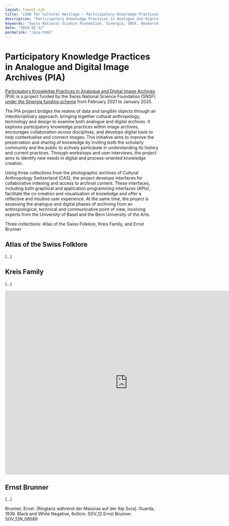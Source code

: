 ```yaml
---
layout: layout.njk
title: "LOUD for Cultural Heritage – Participatory Knowledge Practices in Analogue and Digital Image Archives (PIA)"
description: "Participatory Knowledge Practices in Analogue and Digital Image Archives (PIA) is a project funded by the Swiss National Science Foundation (SNSF) under the Sinergia funding scheme from February 2021 to January 2025."
keywords: "Swiss National Science Foundation, Sinergia, SNSF, Research Project, Citizen Science, Participation, Accessibility, Heterogneity, Materiality, Interoperability, Affinities, Artificial Intelligence, Bias Management, Institute for Cultural Anthropology and European Ethnology, Digital Humanities Lab, Bern University of the Arts"
date: "2024-02-12"
permalink: "/pia.html"
---
```


# Participatory Knowledge Practices in Analogue and Digital Image Archives (PIA)

[Participatory Knowledge Practices in Analogue and Digital Image Archives](https://about.participatory-archives.ch) (PIA) is a project funded by the Swiss National Science Foundation (SNSF) [under the Sinergia funding scheme](https://data.snf.ch/grants/grant/193788) from February 2021 to January 2025.

The PIA project bridges the realms of data and tangible objects through an interdisciplinary approach, bringing together cultural anthropology, technology and design to examine both analogue and digital archives. It explores participatory knowledge practices within image archives, encourages collaboration across disciplines, and develops digital tools to help contextualise and connect images. This initiative aims to improve the preservation and sharing of knowledge by inviting both the scholarly community and the public to actively participate in understanding its history and current practices. Through workshops and user interviews, the project aims to identify new needs in digital and process-oriented knowledge creation.

Using three collections from the photographic archives of Cultural Anthropology Switzerland (CAS), the project develops interfaces for collaborative indexing and access to archival content. These interfaces, including both graphical and application programming interfaces (APIs), facilitate the co-creation and visualisation of knowledge and offer a reflective and intuitive user experience. At the same time, the project is assessing the analogue and digital phases of archiving from an anthropological, technical and communicative point of view, involving experts from the University of Basel and the Bern University of the Arts.

Three collections: Atlas of the Swiss Folklore, Kreis Family, and Ernst Brunner

## Atlas of the Swiss Folklore

(...)

## Kreis Family

(...)



<div class="container">
    <iframe src="https://projectmirador.org/embed/?iiif-content=https://julsraemy.ch/hostiiing/manifests/SGV_10A_00050_layers.json" width="800" height="600" marginwidth="0" marginheight="0" frameborder="0" scrolling="no" id="frame" allowfullscreen="">You need an iFrame capable browser to view this.</iframe>
</div>


## Ernst Brunner

(...)

<div id="map" alt="Brunner, Ernst. [Ringtanz während der Masüras auf der Alp Sura]. Guarda, 1939. Black and White Negative, 6x6cm. SGV_12 Ernst Brunner. SGV_12N_08589. Alte Bildnummer: DL 89. https://archiv.sgv-sstp.ch/resource/430824" data-iiif-url="https://sipi.participatory-archives.ch/SGV_12/SGV_12N_08589.jp2/info.json" style="height: 400px; width: 100%;">Brunner, Ernst. [Ringtanz während der Masüras auf der Alp Sura]. Guarda, 1939. Black and White Negative, 6x6cm. SGV_12 Ernst Brunner. SGV_12N_08589</div>
